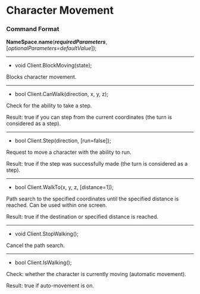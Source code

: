 # Character Movement

### Command Format

**NameSpace**.**name**(_**requiredParameters**_, [_optionalParameters=defaultValue_]);

***

- void Client.BlockMoving(state);

Blocks character movement.

***

- bool Client.CanWalk(direction, x, y, z);

Check for the ability to take a step.

Result: true if you can step from the current coordinates (the turn is considered as a step).

***

- bool Client.Step(direction, [run=false]);

Request to move a character with the ability to run.

Result: true if the step was successfully made (the turn is considered as a step).

***

- bool Client.WalkTo(x, y, z, [distance=1]);

Path search to the specified coordinates until the specified distance is reached. Can be used within one screen.

Result: true if the destination or specified distance is reached.

***

- void Client.StopWalking();

Cancel the path search.

***

- bool Client.IsWalking();

Check: whether the character is currently moving (automatic movement).

Result: true if auto-movement is on.
